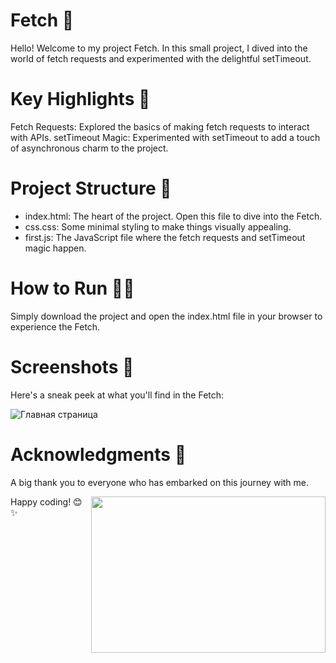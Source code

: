 # Fetch 🚀

Hello! Welcome to my project Fetch. In this small project, I dived into the world of fetch requests and experimented with the delightful setTimeout.

# Key Highlights 🌟

Fetch Requests: Explored the basics of making fetch requests to interact with APIs.
setTimeout Magic: Experimented with setTimeout to add a touch of asynchronous charm to the project.

# Project Structure 📁

- index.html: The heart of the project. Open this file to dive into the Fetch.
- css.css: Some minimal styling to make things visually appealing.
- first.js: The JavaScript file where the fetch requests and setTimeout magic happen.

# How to Run 🏃‍♂️
Simply download the project and open the index.html file in your browser to experience the Fetch.

# Screenshots 📸
Here's a sneak peek at what you'll find in the Fetch:

![Главная страница](https://sun9-47.userapi.com/impg/lcp6cnn5yoa0-fBNZ4ovcUb9F4CsVaJLTiXhVQ/cby6GXju1fQ.jpg?size=1350x384&quality=96&sign=5a2626ea3e5d249bf969be8e5de8aad7&type=album)

# Acknowledgments 🙌
A big thank you to everyone who has embarked on this journey with me.

<img align="right" height="250" width="375" alt="" src="https://media.tenor.com/s5FIe_do3HIAAAAd/%D0%BA%D0%BE%D1%82-%D1%87%D0%B0%D0%B2%D0%BA%D0%B0%D0%B5%D1%82.gif" />

Happy coding! 😊✨
